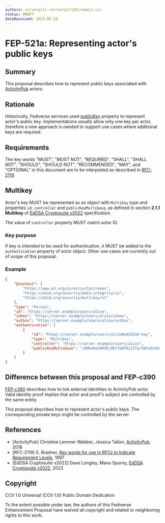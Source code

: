 ```yaml
---
authors: silverpill <silverpill@firemail.cc>
status: DRAFT
dateReceived: 2023-05-26
---
```

# FEP-521a: Representing actor's public keys

## Summary

This proposal describes how to represent public keys associated with [ActivityPub](https://www.w3.org/TR/activitypub/) actors.

## Rationale

Historically, Fediverse services used [publicKey](https://w3c-ccg.github.io/security-vocab/#publicKey) property to represent actor's public key. Implementations usually allow only one key per actor, therefore a new approach is needed to support use cases where additional keys are required.

## Requirements

The key words "MUST", "MUST NOT", "REQUIRED", "SHALL", "SHALL NOT", "SHOULD", "SHOULD NOT", "RECOMMENDED", "MAY", and "OPTIONAL" in this document are to be interpreted as described in [RFC-2119](https://tools.ietf.org/html/rfc2119.html).

## Multikey

Actor's key MUST be represented as an object with `Multikey` type and properties `id`, `controller` and `publicKeyMultibase`, as defined in section **2.1.1 Multikey** of [EdDSA Cryptosuite v2022](https://w3c.github.io/vc-di-eddsa/#multikey) specification.

The value of `controller` property MUST match actor ID.

### Key purpose

If key is intended to be used for authentication, it MUST be added to the `authentication` property of actor object. Other use cases are currently out of scope of this proposal.

### Example

```json
{
    "@context": [
        "https://www.w3.org/ns/activitystreams",
        "https://w3id.org/security/data-integrity/v1",
        "https://w3id.org/security/multikey/v1"
    ],
    "type": "Person",
    "id": "https://server.example/users/alice",
    "inbox": "https://server.example/users/alice/inbox",
    "outbox": "https://server.example/users/alice/outbox",
    "authentication": [
        {
            "id": "https://server.example/users/alice#ed25519-key",
            "type": "Multikey",
            "controller": "https://server.example/users/alice",
            "publicKeyMultibase": "z6MkekwC6R9bj9ErToB7AiZJfyCSDhaZe1UxhDbCqJrhqpS5"
        }
    ]
}
```

## Difference between this proposal and FEP-c390

[FEP-c390](https://codeberg.org/fediverse/fep/src/branch/main/feps/fep-c390.md) describes how to link external identities to ActivityPub actor. Valid identity proof implies that actor and proof's subject are controlled by the same entity.

This proposal describes how to represent actor's public keys. The corresponding private keys might be controlled by the server.

## References

- [ActivityPub] Christine Lemmer Webber, Jessica Tallon, [ActivityPub](https://www.w3.org/TR/activitypub/), 2018
- [RFC-2119] S. Bradner, [Key words for use in RFCs to Indicate Requirement Levels](https://tools.ietf.org/html/rfc2119.html), 1997
- [EdDSA Cryptosuite v2022] Dave Longley, Manu Sporny, [EdDSA Cryptosuite v2022](https://w3c.github.io/vc-di-eddsa/), 2023

## Copyright

CC0 1.0 Universal (CC0 1.0) Public Domain Dedication

To the extent possible under law, the authors of this Fediverse Enhancement Proposal have waived all copyright and related or neighboring rights to this work.
